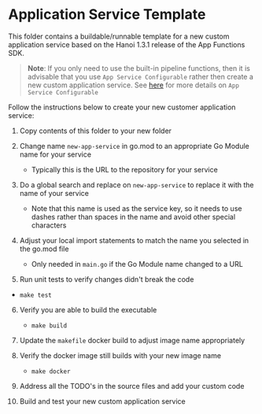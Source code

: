 # Application Service Template

This folder contains a buildable/runnable template for a new custom application service based on the Hanoi 1.3.1 release of the App Functions SDK. 

> **Note**: If you only need to use the built-in pipeline functions, then it is advisable that you use `App Service Configurable` rather then create a new custom application service. See [here](https://docs.edgexfoundry.org/1.3/microservices/application/AppServiceConfigurable/) for more details on `App Service Configurable`

Follow the instructions below to create your new customer application service:

1. Copy contents of this folder to your new folder

2. Change name `new-app-service` in go.mod to an appropriate Go Module name for your service

   - Typically this is the URL to the repository for your service

3. Do a global search and replace on `new-app-service` to replace it with the name of your service

   - Note that this name is used as the service key, so it needs to use dashes rather than spaces in the name and avoid other special characters

4. Adjust your local import statements to match the name you selected in the go.mod file

   - Only needed in `main.go` if the Go Module name changed to a URL

5.  Run unit tests to verify changes didn't break the code

   - `make test`

6. Verify you are able to build the executable

   - `make build`

7. Update the `makefile` docker build to adjust image name appropriately 

8. Verify the docker image still builds with your new image name

   - `make docker`

9. Address all the TODO's in the source files and add your custom code

10. Build and test your new custom application service

    